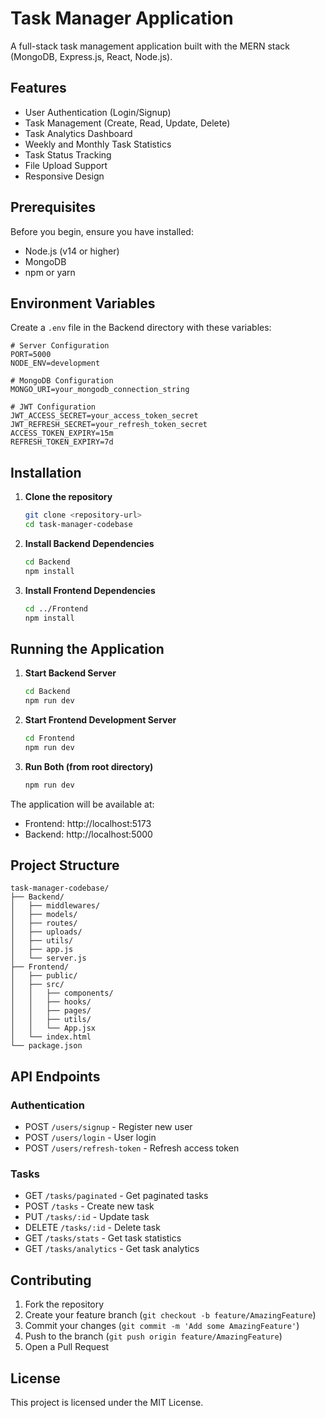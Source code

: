 # Task Manager Application

A full-stack task management application built with the MERN stack (MongoDB, Express.js, React, Node.js).

## Features

- User Authentication (Login/Signup)
- Task Management (Create, Read, Update, Delete)
- Task Analytics Dashboard
- Weekly and Monthly Task Statistics
- Task Status Tracking
- File Upload Support
- Responsive Design

## Prerequisites

Before you begin, ensure you have installed:
- Node.js (v14 or higher)
- MongoDB
- npm or yarn

## Environment Variables

Create a `.env` file in the Backend directory with these variables:

```env
# Server Configuration
PORT=5000
NODE_ENV=development

# MongoDB Configuration
MONGO_URI=your_mongodb_connection_string

# JWT Configuration
JWT_ACCESS_SECRET=your_access_token_secret
JWT_REFRESH_SECRET=your_refresh_token_secret
ACCESS_TOKEN_EXPIRY=15m
REFRESH_TOKEN_EXPIRY=7d
```

## Installation

1. **Clone the repository**
   ```bash
   git clone <repository-url>
   cd task-manager-codebase
   ```

2. **Install Backend Dependencies**
   ```bash
   cd Backend
   npm install
   ```

3. **Install Frontend Dependencies**
   ```bash
   cd ../Frontend
   npm install
   ```

## Running the Application

1. **Start Backend Server**
   ```bash
   cd Backend
   npm run dev
   ```

2. **Start Frontend Development Server**
   ```bash
   cd Frontend
   npm run dev
   ```

3. **Run Both (from root directory)**
   ```bash
   npm run dev
   ```

The application will be available at:
- Frontend: http://localhost:5173
- Backend: http://localhost:5000

## Project Structure

```
task-manager-codebase/
├── Backend/
│   ├── middlewares/
│   ├── models/
│   ├── routes/
│   ├── uploads/
│   ├── utils/
│   ├── app.js
│   └── server.js
├── Frontend/
│   ├── public/
│   ├── src/
│   │   ├── components/
│   │   ├── hooks/
│   │   ├── pages/
│   │   ├── utils/
│   │   └── App.jsx
│   └── index.html
└── package.json
```

## API Endpoints

### Authentication
- POST `/users/signup` - Register new user
- POST `/users/login` - User login
- POST `/users/refresh-token` - Refresh access token

### Tasks
- GET `/tasks/paginated` - Get paginated tasks
- POST `/tasks` - Create new task
- PUT `/tasks/:id` - Update task
- DELETE `/tasks/:id` - Delete task
- GET `/tasks/stats` - Get task statistics
- GET `/tasks/analytics` - Get task analytics

## Contributing

1. Fork the repository
2. Create your feature branch (`git checkout -b feature/AmazingFeature`)
3. Commit your changes (`git commit -m 'Add some AmazingFeature'`)
4. Push to the branch (`git push origin feature/AmazingFeature`)
5. Open a Pull Request

## License

This project is licensed under the MIT License. 